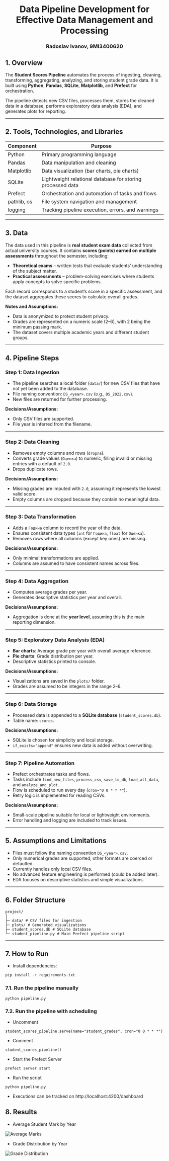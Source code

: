 <h1 style="text-align: center;">Data Pipeline Development for Effective Data Management and Processing</h1>
<h3 style="text-align: center;">Radoslav Ivanov, 9MI3400620</h3>

## 1. Overview

The **Student Scores Pipeline** automates the process of ingesting, cleaning, transforming, aggregating, analyzing, and storing student grade data. It is built using **Python**, **Pandas**, **SQLite**, **Matplotlib**, and **Prefect** for orchestration.  

The pipeline detects new CSV files, processes them, stores the cleaned data in a database, performs exploratory data analysis (EDA), and generates plots for reporting.

---

## 2. Tools, Technologies, and Libraries

| Component        | Purpose                                                                 |
|-----------------|-------------------------------------------------------------------------|
| Python           | Primary programming language                                             |
| Pandas           | Data manipulation and cleaning                                           |
| Matplotlib       | Data visualization (bar charts, pie charts)                             |
| SQLite           | Lightweight relational database for storing processed data             |
| Prefect          | Orchestration and automation of tasks and flows                         |
| pathlib, os      | File system navigation and management                                    |
| logging          | Tracking pipeline execution, errors, and warnings                       |

---

## 3. Data
The data used in this pipeline is **real student exam data** collected from actual university courses. It contains **scores (points) earned on multiple assessments** throughout the semester, including:

- **Theoretical exams** – written tests that evaluate students’ understanding of the subject matter.  
- **Practical assessments** – problem-solving exercises where students apply concepts to solve specific problems.  

Each record corresponds to a student’s score in a specific assessment, and the dataset aggregates these scores to calculate overall grades.  

**Notes and Assumptions:**
- Data is anonymized to protect student privacy.  
- Grades are represented on a numeric scale (2–6), with 2 being the minimum passing mark.  
- The dataset covers multiple academic years and different student groups.

---

## 4. Pipeline Steps

### Step 1: Data Ingestion
- The pipeline searches a local folder (`data/`) for new CSV files that have not yet been added to the database.
- File naming convention: `DS_<year>.csv` (e.g., `DS_2022.csv`).
- New files are returned for further processing.

**Decisions/Assumptions:**  
- Only CSV files are supported.  
- File year is inferred from the filename.

---

### Step 2: Data Cleaning
- Removes empty columns and rows (`dropna`).  
- Converts grade values (`Оценка`) to numeric, filling invalid or missing entries with a default of `2.0`.  
- Drops duplicate rows.

**Decisions/Assumptions:**  
- Missing grades are imputed with `2.0`, assuming it represents the lowest valid score.  
- Empty columns are dropped because they contain no meaningful data.

---

### Step 3: Data Transformation
- Adds a `Година` column to record the year of the data.  
- Ensures consistent data types (`int` for `Година`, `float` for `Оценка`).  
- Removes rows where all columns (except key ones) are missing.

**Decisions/Assumptions:**  
- Only minimal transformations are applied.  
- Columns are assumed to have consistent names across files.

---

### Step 4: Data Aggregation
- Computes average grades per year.  
- Generates descriptive statistics per year and overall.

**Decisions/Assumptions:**  
- Aggregation is done at the **year level**, assuming this is the main reporting dimension.

---

### Step 5: Exploratory Data Analysis (EDA)
- **Bar charts**: Average grade per year with overall average reference.  
- **Pie charts**: Grade distribution per year.  
- Descriptive statistics printed to console.

**Decisions/Assumptions:**  
- Visualizations are saved in the `plots/` folder.  
- Grades are assumed to be integers in the range 2–6.

---

### Step 6: Data Storage
- Processed data is appended to a **SQLite database** (`student_scores.db`).  
- Table name: `scores`.  

**Decisions/Assumptions:**  
- SQLite is chosen for simplicity and local storage.  
- `if_exists="append"` ensures new data is added without overwriting.

---

### Step 7: Pipeline Automation
- Prefect orchestrates tasks and flows.  
- Tasks include `find_new_files`, `process_csv`, `save_to_db`, `load_all_data`, and `analyze_and_plot`.  
- Flow is scheduled to run every day (`cron="0 0 * * *"`).  
- Retry logic is implemented for reading CSVs.

**Decisions/Assumptions:**  
- Small-scale pipeline suitable for local or lightweight environments.  
- Error handling and logging are included to track issues.

---

## 5. Assumptions and Limitations
- Files must follow the naming convention `DS_<year>.csv`.  
- Only numerical grades are supported; other formats are coerced or defaulted.  
- Currently handles only local CSV files.  
- No advanced feature engineering is performed (could be added later).  
- EDA focuses on descriptive statistics and simple visualizations.

---

## 6. Folder Structure
```
project/
│
├─ data/ # CSV files for ingestion
├─ plots/ # Generated visualizations
├─ student_scores.db # SQLite database
└─ student_pipeline.py # Main Prefect pipeline script
```
---

## 7. How to Run
- Install dependencies:  
```bash
pip install -r requirements.txt 
```
### 7.1. Run the pipeline manually
```
python pipeline.py
```
### 7.2. Run the pipeline with scheduling
- Uncomment
```
student_scores_pipeline.serve(name="student_grades", cron="0 0 * * *")
```
- Comment
```
student_scores_pipeline()
```
- Start the Prefect Server
```
prefect server start
```
- Run the script
```
python pipeline.py
```
- Executions can be tracked on http://localhost:4200/dashboard

## 8. Results
- Average Student Mark by Year

![Average Marks](plots/avg_by_year.png)

- Grade Distribution by Year

![Grade Distribution](plots/grade_distribution.png)